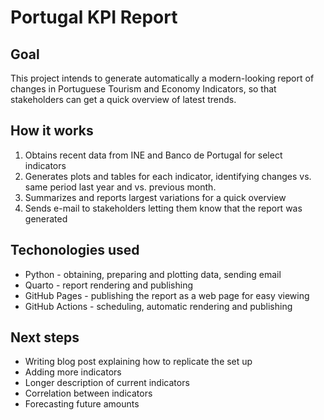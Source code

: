 # Portugal KPI Report

## Goal
This project intends to generate automatically a modern-looking report of changes in Portuguese Tourism and Economy Indicators, so that stakeholders can get a quick overview of latest trends.

## How it works
1. Obtains recent data from INE and Banco de Portugal for select indicators
2. Generates plots and tables for each indicator, identifying changes vs. same period last year and vs. previous month.
3. Summarizes and reports largest variations for a quick overview
4. Sends e-mail to stakeholders letting them know that the report was generated

## Techonologies used
* Python - obtaining, preparing and plotting data, sending email
* Quarto - report rendering and publishing
* GitHub Pages - publishing the report as a web page for easy viewing
* GitHub Actions - scheduling, automatic rendering and publishing

## Next steps
* Writing blog post explaining how to replicate the set up
* Adding more indicators
* Longer description of current indicators
* Correlation between indicators
* Forecasting future amounts
